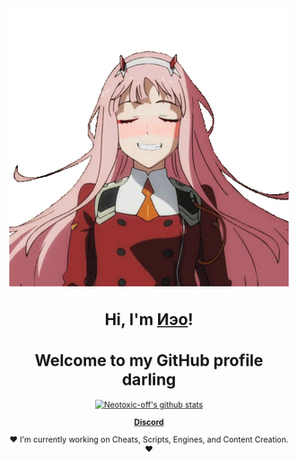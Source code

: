 <p align="center">
    <a><img src="https://raw.githubusercontent.com/Neotoxic-off/Neotoxic-off/master/img/tenor.gif" alt="[002]"></a>
</p>

<h1 align="center">Hi, I'm <a href="https://github.com/Neotoxic-off">Иэο</a>!</h1>
<h1 align="center">Welcome to my GitHub profile darling</h1>

<p align="center">
  <a href="https://github.com/Neotoxic-off"><img src="https://github-readme-stats.vercel.app/api?username=Neotoxic-off&hide_border=true&show_icons=true" alt="Neotoxic-off's github stats"></a>
</p>

<p align = "center">
    <strong><a href="https://discord.gg/QWSZmNq4YQ">Discord</a></strong>
</p>

<p align = "center">❤ I'm currently working on Cheats, Scripts, Engines, and Content Creation. ❤</p>
